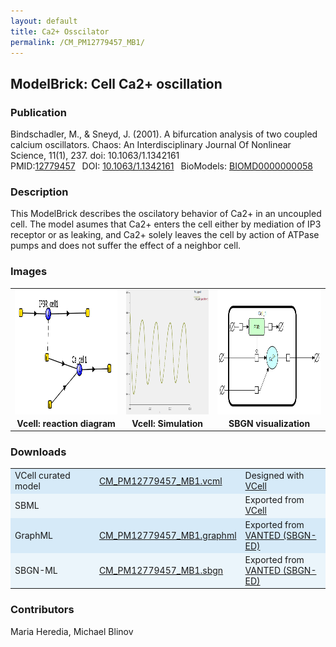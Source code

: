 ```yaml
---
layout: default
title: Ca2+ Osscilator
permalink: /CM_PM12779457_MB1/
---
```

## ModelBrick: Cell Ca2+ oscillation

### Publication 
Bindschadler, M., & Sneyd, J. (2001). A bifurcation analysis of two coupled calcium oscillators. Chaos: An Interdisciplinary Journal Of Nonlinear Science, 11(1), 237. doi: 10.1063/1.1342161 <br/>
PMID:<a href="https://www.ncbi.nlm.nih.gov/pubmed/12779457">12779457</a>&ensp; 
DOI: <a href="https://doi.org/10.1063/1.1342161"> 10.1063/1.1342161</a>&ensp;
BioModels: <a href="https://www.ebi.ac.uk/biomodels/BIOMD0000000058"> BIOMD0000000058 </a><br/>

### Description

This ModelBrick describes the oscilatory behavior of Ca2+ in an uncoupled cell. The model asumes that Ca2+ enters the cell either by mediation of IP3 receptor or as leaking, and Ca2+ solely leaves the cell by action of ATPase pumps and does not suffer the effect of a neighbor cell.

### Images
<center>
<table> 
<tr>
  <td align="center" >
   <a href="https://modelbricks.github.io/images/Vcellimages/CM_PM12779457_MB1_Vcell_diagram.PNG">
   <img align="center" src="/images/Vcellimages/CM_PM12779457_MB1_Vcell_diagram.PNG" Height="200"/></a></td>
  <td align="center" widht="50%">
    <a href="https://modelbricks.github.io/images/Vcellimages/CM_PM12779457_MB1_Vcell_sim.PNG">
    <img align="center" src="/images/Vcellimages/CM_PM12779457_MB1_Vcell_sim.PNG" Height="200"/></a></td>
  <td align="center" widht="50%">
   <a href="https://modelbricks.github.io/images/SBGNfiles/CM_PM12779457_MB1_SBGN.PNG">
   <img align="center" src="/images/SBGNfiles/CM_PM12779457_MB1_SBGN.PNG" Height="200" > </a></td>
</tr>
<tr>
 <td align="center"><strong> Vcell: reaction diagram</strong> </td>
 <td align="center"><strong> Vcell: Simulation </strong></td>
 <td align="center"><strong> SBGN visualization</strong> </td>
</tr>
</table>
</center>

### Downloads 

<center>
 <table>
  <td width="33%" bgcolor="#D6EAF8">VCell curated model </td>
  <td width="33%" bgcolor="#D6EAF8"><a href="/modelbricks/VCML_SBMLfiles/CM_PM12779457_MB1.vcml">CM_PM12779457_MB1.vcml</a></td>
  <td width="33%" bgcolor="#D6EAF8"> Designed with <a href="http://vcell.org"> VCell</a></td>
  <tr>
   <td bgcolor="#EBF5FB">SBML </td>
   <td bgcolor="#EBF5FB"><!--<a href="/modelbricks/VCML_SBMLfiles/CM_PM12779457.sbml" download>CM_PM12779457_MB1.SBML</a>--></td>
   <td bgcolor="#EBF5FB"> Exported from <a href="http://vcell.org"> VCell</a></td>
  </tr>
  <tr>
   <td bgcolor="#D6EAF8">GraphML </td>
   <td bgcolor="#D6EAF8"><a href="/modelbricks/SBGNexecutablefiles/CM_PM12779457_MB1_SBGN.graphml">CM_PM12779457_MB1.graphml</a></td>
   <td bgcolor="#D6EAF8"> Exported from <a href="https://immersive-analytics.infotech.monash.edu/vanted/addons/sbgn-ed/">VANTED (SBGN-ED)</a></td>
  </tr>
  <tr>
   <td bgcolor="#EBF5FB">SBGN-ML </td>
   <td bgcolor="#EBF5FB"><a href="/modelbricks/SBGNexecutablefiles/CM_PM12779457_MB1_SBGN.sbgn">CM_PM12779457_MB1.sbgn</a></td>
   <td bgcolor="#EBF5FB"> Exported from <a href="https://immersive-analytics.infotech.monash.edu/vanted/addons/sbgn-ed/">VANTED (SBGN-ED)</a></td>
  </tr>
 </table>
</center>
 


### Contributors
Maria Heredia, Michael Blinov
 
